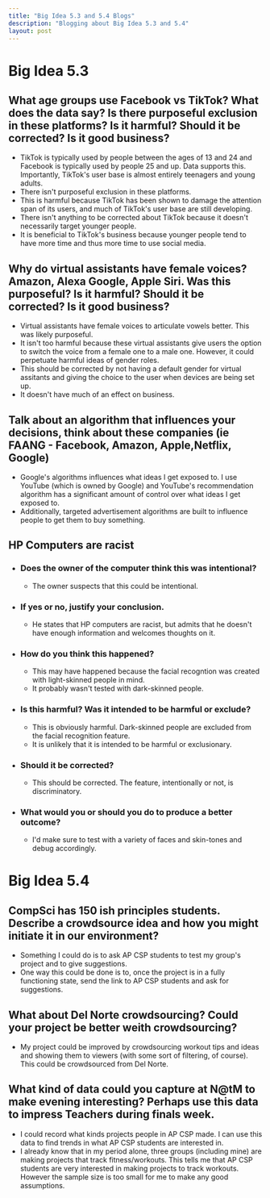 ```yaml
---
title: "Big Idea 5.3 and 5.4 Blogs"
description: "Blogging about Big Idea 5.3 and 5.4"
layout: post
---
```


# Big Idea 5.3

## What age groups use Facebook vs TikTok? What does the data say? Is there purposeful exclusion in these platforms? Is it harmful? Should it be corrected? Is it good business?
- TikTok is typically used by people between the ages of 13 and 24 and Facebook is typically used by people 25 and up. Data supports this. Importantly, TikTok's user base is almost entirely teenagers and young adults.
- There isn't purposeful exclusion in these platforms.
- This is harmful because TikTok has been shown to damage the attention span of its users, and much of TikTok's user base are still developing.
- There isn't anything to be corrected about TikTok because it doesn't necessarily target younger people.
- It is beneficial to TikTok's business because younger people tend to have more time and thus more time to use social media.

## Why do virtual assistants have female voices? Amazon, Alexa Google, Apple Siri. Was this purposeful? Is it harmful? Should it be corrected? Is it good business?
- Virtual assistants have female voices to articulate vowels better. This was likely purposeful. 
- It isn't too harmful because these virtual assistants give users the option to switch the voice from a female one to a male one. However, it could perpetuate harmful ideas of gender roles.
- This should be corrected by not having a default gender for virtual assitants and giving the choice to the user when devices are being set up.
- It doesn't have much of an effect on business.

## Talk about an algorithm that influences your decisions, think about these companies (ie FAANG - Facebook, Amazon, Apple,Netflix, Google)
- Google's algorithms influences what ideas I get exposed to. I use YouTube (which is owned by Google) and YouTube's recommendation algorithm has a significant amount of control over what ideas I get exposed to.
- Additionally, targeted advertisement algorithms are built to influence people to get them to buy something.

## HP Computers are racist
- ### Does the owner of the computer think this was intentional?
    - The owner suspects that this could be intentional.
- ### If yes or no, justify your conclusion.
    - He states that HP computers are racist, but admits that he doesn't have enough information and welcomes thoughts on it.
- ### How do you think this happened?
    - This may have happened because the facial recogntion was created with light-skinned people in mind.
    - It probably wasn't tested with dark-skinned people.
- ### Is this harmful? Was it intended to be harmful or exclude?
    - This is obviously harmful. Dark-skinned people are excluded from the facial recognition feature. 
    - It is unlikely that it is intended to be harmful or exclusionary.
- ### Should it be corrected?
    - This should be corrected. The feature, intentionally or not, is discriminatory.
- ### What would you or should you do to produce a better outcome?
    - I'd make sure to test with a variety of faces and skin-tones and debug accordingly.

# Big Idea 5.4
## CompSci has 150 ish principles students. Describe a crowdsource idea and how you might initiate it in our environment?
- Something I could do is to ask AP CSP students to test my group's project and to give suggestions.
- One way this could be done is to, once the project is in a fully functioning state, send the link to AP CSP students and ask for suggestions.
## What about Del Norte crowdsourcing? Could your project be better weith crowdsourcing?
- My project could be improved by crowdsourcing workout tips and ideas and showing them to viewers (with some sort of filtering, of course). This could be crowdsourced from Del Norte.

## What kind of data could you capture at N@tM to make evening interesting? Perhaps use this data to impress Teachers during finals week.
- I could record what kinds projects people in AP CSP made. I can use this data to find trends in what AP CSP students are interested in.
- I already know that in my period alone, three groups (including mine) are making projects that track fitness/workouts. This tells me that AP CSP students are very interested in making projects to track workouts. However the sample size is too small for me to make any good assumptions.